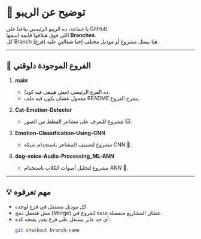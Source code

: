 # 📝 توضيح عن الريبو

يا جماعة، ده الريبو الرئيسي بتاعنا على GitHub.  
اللي فوق هتلاقوا قايمة اسمها **Branches**.  
كل Branch (فرع) هنا بيمثل مشروع أو موديل مختلف إحنا شغالين عليه.

---

## 📌 الفروع الموجودة دلوقتي

1. **main**  
   - ده الفرع الرئيسي (مش هيبقى فيه كود).  
   - معمول عشان يكون فيه ملف README يشرح الفروع.

2. **Cat-Emotion-Detector**  
   - مشروع للتعرف على مشاعر القطط من الصور 🐱.

3. **Emotion-Classification-Using-CNN**  
   - مشروع لتصنيف المشاعر باستخدام شبكة CNN 🎯.

4. **dog-voice-Audio-Processing_ML-ANN**  
   - مشروع لتحليل أصوات الكلاب باستخدام ANN 🐶.

---

## 💡 مهم تعرفوه
- كل موديل مستقل في فرع لوحده.  
- مش هنعمل دمج (Merge) للفروع في `main` عشان المشاريع منفصلة.  
- أي حد عايز يشتغل على فرع يقدر يفتحه كده:  
  ```bash
  git checkout branch-name
